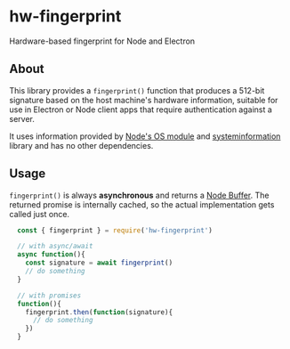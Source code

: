 # hw-fingerprint

Hardware-based fingerprint for Node and Electron

## About

This library provides a `fingerprint()` function that produces a 512-bit signature based on the host machine's hardware information, suitable for use in Electron or Node client apps that require authentication against a server.

It uses information provided by [Node's OS module](https://nodejs.org/api/os.html) and [systeminformation](https://nodejs.org/api/os.html) library and has no other dependencies.


## Usage

`fingerprint()` is always **asynchronous** and returns a [Node Buffer](https://nodejs.org/api/buffer.html). The returned promise is internally cached, so the actual implementation gets called just once.

```js
  const { fingerprint } = require('hw-fingerprint')

  // with async/await
  async function(){
    const signature = await fingerprint()
    // do something
  }

  // with promises
  function(){
    fingerprint.then(function(signature){
      // do something
    })
  }
```
